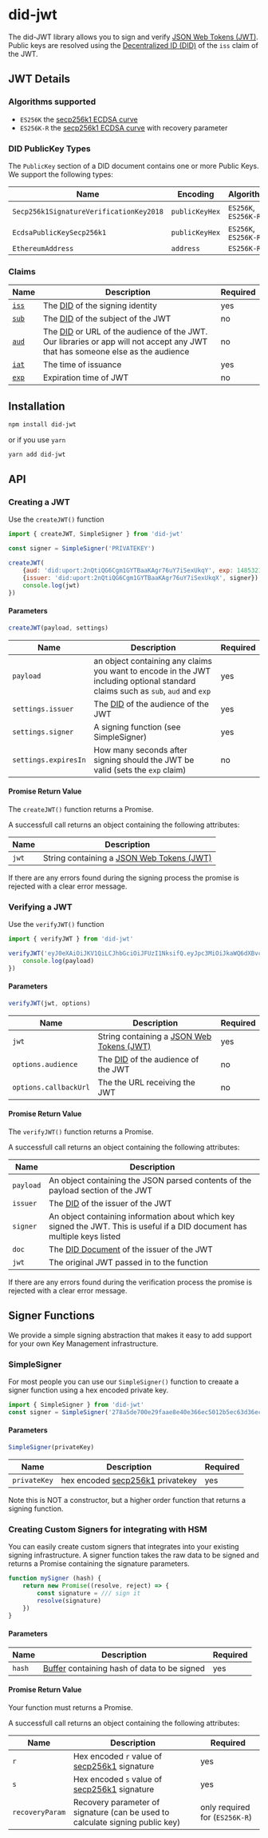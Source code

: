 # did-jwt

The did-JWT library allows you to sign and verify [JSON Web Tokens (JWT)](https://tools.ietf.org/html/rfc7519). Public keys are resolved using the [Decentralized ID (DID)](https://w3c-ccg.github.io/did-spec/#decentralized-identifiers-dids) of the `iss` claim of the JWT.

## JWT Details

### Algorithms supported

- `ES256K` the [secp256k1 ECDSA curve](https://en.bitcoin.it/wiki/Secp256k1)
- `ES256K-R` the [secp256k1 ECDSA curve](https://en.bitcoin.it/wiki/Secp256k1) with recovery parameter

### DID PublicKey Types

The `PublicKey` section of a DID document contains one or more Public Keys. We support the following types:

Name | Encoding | Algorithm's
---- | -------- | -----------
`Secp256k1SignatureVerificationKey2018` | `publicKeyHex` | `ES256K`, `ES256K-R`
`EcdsaPublicKeySecp256k1` | `publicKeyHex` | `ES256K`, `ES256K-R`
`EthereumAddress` | `address` | `ES256K-R`

### Claims

Name | Description | Required
---- | ----------- | --------
[`iss`](https://tools.ietf.org/html/rfc7519#section-4.1.1) | The [DID](https://w3c-ccg.github.io/did-spec/) of the signing identity| yes
[`sub`](https://tools.ietf.org/html/rfc7519#section-4.1.2) | The [DID](https://w3c-ccg.github.io/did-spec/) of the subject of the JWT| no
[`aud`](https://tools.ietf.org/html/rfc7519#section-4.1.3) | The [DID](https://w3c-ccg.github.io/did-spec/) or URL of the audience of the JWT. Our libraries or app will not accept any JWT that has someone else as the audience| no
[`iat`](https://tools.ietf.org/html/rfc7519#section-4.1.6) | The time of issuance | yes
[`exp`](https://tools.ietf.org/html/rfc7519#section-4.1.4) | Expiration time of JWT | no

## Installation

```bash
npm install did-jwt
```

or if you use `yarn`

```bash
yarn add did-jwt
```

## API

### Creating a JWT

Use the `createJWT()` function

```js
import { createJWT, SimpleSigner } from 'did-jwt'

const signer = SimpleSigner('PRIVATEKEY')

createJWT(
    {aud: 'did:uport:2nQtiQG6Cgm1GYTBaaKAgr76uY7iSexUkqY', exp: 1485321133, name: 'Bob Smith'},
    {issuer: 'did:uport:2nQtiQG6Cgm1GYTBaaKAgr76uY7iSexUkqX', signer}).then(jwt => {
    console.log(jwt)
})
```

#### Parameters

```js
createJWT(payload, settings)
```

Name | Description | Required
---- | ----------- | --------
`payload` | an object containing any claims you want to encode in the JWT including optional standard claims such as `sub`, `aud` and `exp` | yes
`settings.issuer` | The [DID](https://w3c-ccg.github.io/did-spec/#decentralized-identifiers-dids) of the audience of the JWT | yes
`settings.signer` | A signing function (see SimpleSigner) | yes
`settings.expiresIn` | How many seconds after signing should the JWT be valid (sets the `exp` claim) | no

#### Promise Return Value

The `createJWT()` function returns a Promise.

A successfull call returns an object containing the following attributes:

Name | Description
---- | -----------
`jwt` | String containing a [JSON Web Tokens (JWT)](https://tools.ietf.org/html/rfc7519)

If there are any errors found during the signing process the promise is rejected with a clear error message.

### Verifying a JWT

Use the `verifyJWT()` function

```js
import { verifyJWT } from 'did-jwt'

verifyJWT('eyJ0eXAiOiJKV1QiLCJhbGciOiJFUzI1NksifQ.eyJpc3MiOiJkaWQ6dXBvcn....', {audience: 'Your DID'}).then({payload, doc, did, signer, jwt} => {
    console.log(payload)
})
```

#### Parameters

```js
verifyJWT(jwt, options)
```

Name | Description | Required
---- | ----------- | --------
`jwt` | String containing a [JSON Web Tokens (JWT)](https://tools.ietf.org/html/rfc7519) | yes
`options.audience` | The [DID](https://w3c-ccg.github.io/did-spec/#decentralized-identifiers-dids) of the audience of the JWT | no
`options.callbackUrl` | The the URL receiving the JWT | no

#### Promise Return Value

The `verifyJWT()` function returns a Promise.

A successfull call returns an object containing the following attributes:

Name | Description
---- | -----------
`payload` | An object containing the JSON parsed contents of the payload section of the JWT
`issuer` | The [DID](https://w3c-ccg.github.io/did-spec/#decentralized-identifiers-dids) of the issuer of the JWT
`signer` | An object containing information about which key signed the JWT. This is useful if a DID document has multiple keys listed
`doc` | The [DID Document](https://w3c-ccg.github.io/did-spec/#did-documents) of the issuer of the JWT
`jwt` | The original JWT passed in to the function

If there are any errors found during the verification process the promise is rejected with a clear error message.

## Signer Functions

We provide a simple signing abstraction that makes it easy to add support for your own Key Management infrastructure.

### SimpleSigner

For most people you can use our `SimpleSigner()` function to creaate a signer function using a hex encoded private key.

```js
import { SimpleSigner } from 'did-jwt'
const signer = SimpleSigner('278a5de700e29faae8e40e366ec5012b5ec63d36ec77e8a2417154cc1d25383f')
```

#### Parameters

```js
SimpleSigner(privateKey)
```

Name | Description | Required
---- | ----------- | --------
`privateKey` | hex encoded [secp256k1](https://en.bitcoin.it/wiki/Secp256k1) privatekey | yes

Note this is NOT a constructor, but a higher order function that returns a signing function.

### Creating Custom Signers for integrating with HSM

You can easily create custom signers that integrates into your existing signing infrastructure. A signer function takes the raw data to be signed and returns a Promise containing the signature parameters.

```js
function mySigner (hash) {
    return new Promise((resolve, reject) => {
        const signature = /// sign it
        resolve(signature)
    })
}
```

#### Parameters

Name | Description | Required
---- | ----------- | --------
`hash` | [Buffer](https://nodejs.org/api/buffer.html) containing hash of data to be signed | yes

#### Promise Return Value

Your function must returns a Promise.

A successfull call returns an object containing the following attributes:

Name | Description | Required
---- | ----------- | --------
`r` | Hex encoded `r` value of [secp256k1](https://en.bitcoin.it/wiki/Secp256k1) signature | yes
`s` | Hex encoded `s` value of [secp256k1](https://en.bitcoin.it/wiki/Secp256k1) signature | yes
`recoveryParam` | Recovery parameter of signature (can be used to calculate signing public key) | only required for (`ES256K-R`)


